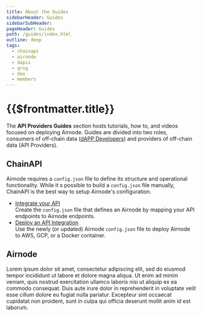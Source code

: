 ```yaml
---
title: About the Guides
sidebarHeader: Guides
sidebarSubHeader:
pageHeader: Guides
path: /guides/index.html
outline: deep
tags:
  - chainapi
  - airnode
  - dapis
  - qrng
  - dao
  - members
---
```


<PageHeader/>

# {{$frontmatter.title}}

The **API Providers Guides** section hosts tutorials, how to, and videos focused
on deploying Airnode. Guides are divided into two roles, consumers of off-chain
data ([dAPP Developers](../developers/)) and providers of off-chain data (API
Providers).

## ChainAPI

Airnode requires a `config.json` file to define its structure and operational
functionality. While it s possible to build a `config.json` file manually,
ChainAPI is the best way to setup Airnode's configuration.

- [Integrate your API](./chainapi-/integrate.md) <br/>Create the `config.json`
  file that defines an Airnode by mapping your API endpoints to Airnode
  endpoints.
- [Deploy an API Integration](./chainapi/deploy.md) <br/>Use the newly (or
  updated) Airnode `config.json` file to deploy Airnode to AWS, GCP, or a Docker
  container.

## Airnode

Lorem ipsum dolor sit amet, consectetur adipiscing elit, sed do eiusmod tempor
incididunt ut labore et dolore magna aliqua. Ut enim ad minim veniam, quis
nostrud exercitation ullamco laboris nisi ut aliquip ex ea commodo consequat.
Duis aute irure dolor in reprehenderit in voluptate velit esse cillum dolore eu
fugiat nulla pariatur. Excepteur sint occaecat cupidatat non proident, sunt in
culpa qui officia deserunt mollit anim id est laborum.
